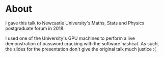 # About

I gave this talk to Newcastle University's Maths, Stats and Physics
postgraduate forum in 2018.

I used one of the University's GPU machines to perform a live demonstration
of password cracking with the software hashcat. As such, the slides for the
presentation don't give the original talk much justice :(

